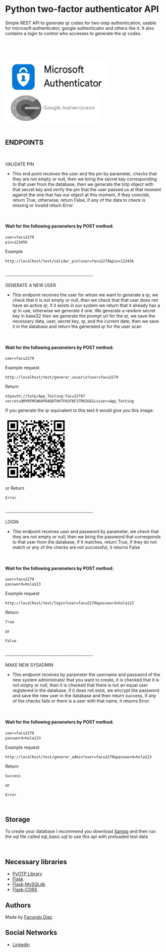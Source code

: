 # Python two-factor authenticator API

Simple REST API to generate qr codes for two-step authentication, usable for microsoft authenticator, google authenticator and others like it. It also contains a login to control who accesses to generate the qr codes.

<br><br><br>

<img src="images/microsoft.jpg" width="330" height="100"/>
<img src="images/google.jpg" width="305" height="100"/>
<br><br>

## ENDPOINTS
<br>

VALIDATE PIN

- This end point receives the user and the pin by parameter, 
checks that they are not empty or null, then we bring the secret
key corresponding to that user from the database,
then we generate the totp object with that secret key and verify the pin
that the user passed us at that moment against the
one that has our object at this moment, 
if they coincide, return True, otherwise, return False, 
if any of the data to check is missing or invalid return Error

<br>

#### Wait for the following parameters by POST method:

```
user=facu2279
pin=123456
```
Example
```
http://localhost/test/validar_pin?user=facu2279&pin=123456
```
<br>
--------------------------------------------


GENERATE A NEW USER

- This endpoint receives the user for whom we want to generate a qr,
we check that it is not empty or null,
then we check that that user does not have an active qr,
if it exists in our system we return that it already has a qr in use,
otherwise we generate it one. We generate a random secret key in base32
then we generate the prompt url for the qr,
we save the necessary data, user, secret key, qr, and the current date,
then we save it in the database and return the generated qr for the user scan

<br>

#### Wait for the following parameters by POST method:

```
user=facu2279
```
Example request
```
http://localhost/test/generar_usuario?user=facu2279
```
Return
```
otpauth://totp/App_Testing:facu2279?secret=QMYRFMCW6APDAQDTOHTFKSFBF37RR2UE&issuer=App_Testing
```

If you generate the qr equivalent to this text it would give you this image:
<br><br>
![alt text](images/qr-1.png)

or Return
```
Error
```

<br>
--------------------------------------------

LOGIN

- This endpoint receives user and password by parameter,
we check that they are not empty or null, then we bring
the password that corresponds to that user from the database,
if it matches, return True,
if they do not match or any of the checks are not successful, it returns False

<br>

#### Wait for the following parameters by POST method:

```
user=facu2279
password=hola123
```
Example request
```
http://localhost/test/login?user=facu2279&password=hola123
```
Return
```
True
```
or
```
False
```
<br>
--------------------------------------------

MAKE NEW SYSADMIN

- This endpoint receives by parameter the username
and password of the new system administrator that you want
to create, it is checked that it is not empty or null,
then it is checked that there is not an equal user registered in the database,
if it does not exist, we encrypt the password and save the new user in the database
and then return success, if any of the checks fails or there is a user
with that name, it returns Error


<br>

#### Wait for the following parameters by POST method:

```
user=facu2279
password=hola123
```
Example request
```
http://localhost/test/generar_admin?user=facu2279&password=hola123
```
Return
```
Success
```
or
```
Error
```
<br>

## Storage
To create your database I recommend you download [Xampp](https://www.apachefriends.org/es/download.html) and then run the sql file called sql_basic.sql to use this api with preloaded test data

<br>

## Necessary libraries

- [PyOTP Library](https://pyauth.github.io/pyotp/)
- [Flask](https://flask.palletsprojects.com/en/2.0.x/)
- [Flask-MySQLdb](https://docs.python.org/3/library/datetime.html)
- [Flask-CORS](https://flask-cors.readthedocs.io/en/latest/)

## Authors
Made by [Facundo Diaz](https://github.com/facu2279)

Social Networks
-------------------
- [Linkedin](https://www.linkedin.com/)
